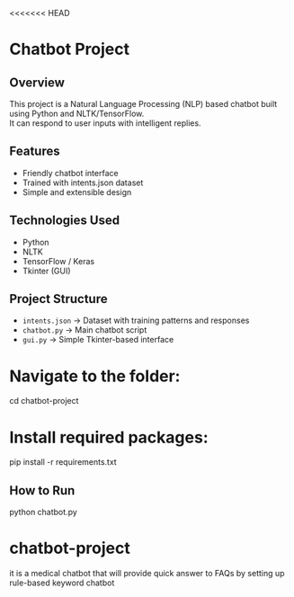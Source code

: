 <<<<<<< HEAD
# Chatbot Project

## Overview
This project is a Natural Language Processing (NLP) based chatbot built using Python and NLTK/TensorFlow.  
It can respond to user inputs with intelligent replies.

## Features
- Friendly chatbot interface
- Trained with intents.json dataset
- Simple and extensible design

## Technologies Used
- Python
- NLTK
- TensorFlow / Keras
- Tkinter (GUI)

## Project Structure
- `intents.json` → Dataset with training patterns and responses  
- `chatbot.py` → Main chatbot script  
- `gui.py` → Simple Tkinter-based interface  

# Navigate to the folder:
cd chatbot-project

# Install required packages:
pip install -r requirements.txt

## How to Run
python chatbot.py

# chatbot-project
it is a medical chatbot that will provide quick answer to FAQs by setting up rule-based keyword chatbot

